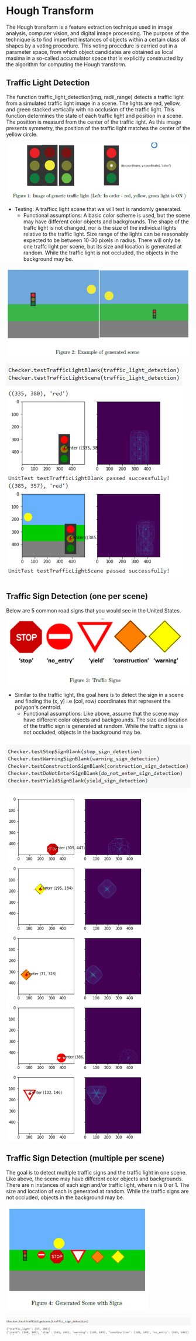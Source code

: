 
# Hough Transform
  The Hough transform is a feature extraction technique used in image analysis, computer vision, and digital image processing. The purpose of the technique is to find imperfect instances of objects within a certain class of shapes by a voting procedure. This voting procedure is carried out in a parameter space, from which object candidates are obtained as local maxima in a so-called accumulator space that is explicitly constructed by the algorithm for computing the Hough transform.

##  Traffic Light Detection
  The function traffic_light_detection(img, radii_range) detects a traffic light from a simulated traffic light image in a scene. The lights are red, yellow, and green stacked vertically with no occlusion of the traffic light. This function determines the state of each traffic light and position in a scene. The position is measurd from the center of the traffic light. As this image presents symmetry, the position of the traffic light matches the center of the yellow circle.
  
  ![1](images/1.PNG)
  
  * Testing:  A trafficc light scene that we will test is randomly generated. 
    * Functional assumptions: A basic color scheme is used, but the scene may have different color objects and backgrounds. The shape of the traffc light is not changed, nor is the size of the individual lights relative to the traffic light. Size range of the lights can be reasonably expected to be between 10-30 pixels in radius. There will only be one traffc light per scene, but its size and location is generated at random. While the traffic light is not occluded, the objects in the background may be.
    
  ![2](images/2.PNG)
  
  ![3](images/3.PNG)
  
##  Traffic Sign Detection (one per scene)
  Below are 5 common road signs that you would see in the United States.
  
  ![4](images/4.PNG)
  
  * Similar to the traffic light, the goal here is to detect the sign in a scene and finding the (x, y) i.e (col, row) coordinates that represent the polygon's centroid.
    * Functional assumptions: Like above, assume that the scene may have different color objects and backgrounds. The size and location of the traffic sign is generated at random. While the traffic signs is not occluded, objects in the background may be.
    
  ![5](images/5.PNG)
  
  ![6](images/6.png)
  ![7](images/7.png)
  ![8](images/8.png)
  ![9](images/9.png)
  ![10](images/10.png)
  
##  Traffic Sign Detection (multiple per scene)
  The goal is to detect multiple traffic signs and the traffic light in one scene. Like above, the scene may have different color objects and backgrounds. There are n instances of each sign and/or traffic light, where n is 0 or 1. The size and location of each is generated at random. While the traffic signs are not occluded, objects in the background may be.
  
  ![11](images/11.png)
  
  ![12](images/12.png)
  
  
